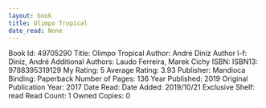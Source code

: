 ```yaml
---
layout: book
title: Olimpo Tropical
date_read: None
---
```


Book Id: 49705290
Title: Olimpo Tropical
Author: André Diniz
Author l-f: Diniz, André
Additional Authors: Laudo Ferreira, Marek Cichy
ISBN: 
ISBN13: 9788395319129
My Rating: 5
Average Rating: 3.93
Publisher: Mandioca
Binding: Paperback
Number of Pages: 136
Year Published: 2019
Original Publication Year: 2017
Date Read: 
Date Added: 2019/10/21
Exclusive Shelf: read
Read Count: 1
Owned Copies: 0

